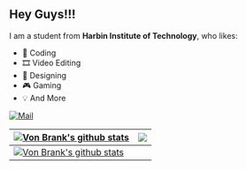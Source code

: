 ## Hey Guys!!!

I am a student from **Harbin Institute of Technology**, who likes:

+ 📄 Coding
+ 🎞️ Video Editing
+ 🎨 Designing
+ 🎮 Gaming
+ 💡 And More

[![Mail](https://img.shields.io/badge/Email-vonbrank@outlook.com-blue?style=flat&logo=mail.ru)](mailto:vonbrank@outlook.com)


| <a href="https://github.com/anuraghazra/github-readme-stats"><img align="center" src="https://github-readme-stats.vercel.app/api?username=vonbrank&show_icons=true&theme=tokyonight" alt="Von Brank's github stats" /></a> | <a href="https://github.com/anuraghazra/github-readme-stats"><img align="center" src="https://github-readme-stats.vercel.app/api/top-langs/?username=vonbrank&layout=compact&hide=html" /></a> |
|----------------------------------------------------------------------------------------------------------------------------------------------------------------------------------------------------------------------------|------------------------------------------------------------------------------------------------------------------------------------------------------------------------------------------------|
| <a href="https://github.com/anuraghazra/github-readme-stats"><img align="center" src="https://github-readme-stats.vercel.app/api/wakatime?username=vonbrank&layout=compact" alt="Von Brank's github stats" /></a>          |                                                                                                                                                                                                |
